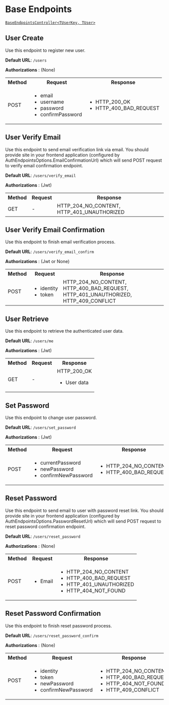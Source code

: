 # Base Endpoints

[`BaseEndpointsController<TUserKey, TUser>`](/api/AuthEndpoints.Controllers.html#baseendpointscontroller-tuserkey-tuser)

## User Create

Use this endpoint to register new user.

__Default URL__: `/users`

**Authorizations** : (None)

<table>
  <tbody>
    <tr>
      <th>Method</th>
      <th>Request</th>
      <th>Response</th>
    </tr>
    <tr>
      <td>POST</td>
      <td>
        <ul>
          <li>email</li>
          <li>username</li>
          <li>password</li>
          <li>confirmPassword</li>
        </ul>
      </td>
      <td>
        <ul>
          <li>HTTP_200_OK</li>
          <li>HTTP_400_BAD_REQUEST</li>
        </ul>
      </td>
    </tr>
  </tbody>
</table>

## User Verify Email

Use this endpoint to send email verification link via email. 
You should provide site in your frontend application (configured by AuthEndpointsOptions.EmailConfirmationUrl) 
which will send POST request to verify email confirmation endpoint.

__Default URL__: `/users/verify_email`

**Authorizations** : (Jwt)

<table>
  <tbody>
    <tr>
      <th>Method</th>
      <th>Request</th>
      <th>Response</th>
    </tr>
    <tr>
      <td>GET</td>
      <td>
        -
      </td>
      <td>
        HTTP_204_NO_CONTENT, HTTP_401_UNAUTHORIZED
      </td>
    </tr>
  </tbody>
</table>


## User Verify Email Confirmation

Use this endpoint to finish email verification process.

__Default URL__: `/users/verify_email_confirm`

**Authorizations** : (Jwt or None)

<table>
  <tbody>
    <tr>
      <th>Method</th>
      <th>Request</th>
      <th>Response</th>
    </tr>
    <tr>
      <td>POST</td>
      <td>
        <ul>
          <li>identity</li>
          <li>token</li>
        </ul>
      </td>
      <td>
        HTTP_204_NO_CONTENT, HTTP_400_BAD_REQUEST, HTTP_401_UNAUTHORIZED, HTTP_409_CONFLICT
      </td>
    </tr>
  </tbody>
</table>


## User Retrieve

Use this endpoint to retrieve the authenticated user data.

__Default URL__: `/users/me`

**Authorizations** : (Jwt)

<table>
  <tbody>
    <tr>
      <th>Method</th>
      <th>Request</th>
      <th>Response</th>
    </tr>
    <tr>
      <td>GET</td>
      <td>
        -
      </td>
      <td>
        HTTP_200_OK
        <ul>
          <li>User data</li>
        </ul>
      </td>
    </tr>
  </tbody>
</table>

## Set Password

Use this endpoint to change user password.

__Default URL__: `/users/set_password`

**Authorizations** : (Jwt)

<table>
  <tbody>
    <tr>
      <th>Method</th>
      <th>Request</th>
      <th>Response</th>
    </tr>
    <tr>
      <td>POST</td>
      <td>
        <ul>
          <li>currentPassword</li>
          <li>newPassword</li>
          <li>confirmNewPassword</li>
        </ul>
      </td>
      <td>
        <ul>
          <li>HTTP_204_NO_CONTENT</li>
          <li>HTTP_400_BAD_REQUEST</li>
        </ul>
      </td>
    </tr>
  </tbody>
</table>


## Reset Password

Use this endpoint to send email to user with password reset link.
You should provide site in your frontend application (configured by AuthEndpointsOptions.PasswordResetUrl) 
which will send POST request to reset password confirmation endpoint.

__Default URL__: `/users/reset_password`

**Authorizations** : (None)

<table>
  <tbody>
    <tr>
      <th>Method</th>
      <th>Request</th>
      <th>Response</th>
    </tr>
    <tr>
      <td>POST</td>
      <td>
        <ul>
          <li>Email</li>
        </ul>
      </td>
      <td>
        <ul>
          <li>HTTP_204_NO_CONTENT</li>
          <li>HTTP_400_BAD_REQUEST</li>
          <li>HTTP_401_UNAUTHORIZED</li>
          <li>HTTP_404_NOT_FOUND</li>
        </ul>
      </td>
    </tr>
  </tbody>
</table>


## Reset Password Confirmation

Use this endpoint to finish reset password process.

__Default URL__: `/users/reset_password_confirm`

**Authorizations** : (None)

<table>
  <tbody>
    <tr>
      <th>Method</th>
      <th>Request</th>
      <th>Response</th>
    </tr>
    <tr>
      <td>POST</td>
      <td>
        <ul>
          <li>identity</li>
          <li>token</li>
          <li>newPassword</li>
          <li>confirmNewPassword</li>
        </ul>
      </td>
      <td>
        <ul>
          <li>HTTP_204_NO_CONTENT</li>
          <li>HTTP_400_BAD_REQUEST</li>
          <li>HTTP_404_NOT_FOUND</li>
          <li>HTTP_409_CONFLICT</li>
        </ul>
      </td>
    </tr>
  </tbody>
</table>